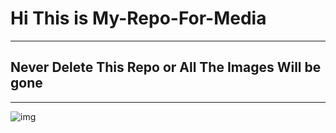 # Hi This is My-Repo-For-Media

_______

## Never Delete This Repo or All The Images Will be gone

________

![img](https://slink.ydvaditya.com/image/ba22ffa3-5982-4117-be54-75efe8626336.png)

